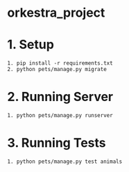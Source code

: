 # orkestra_project

# 1. Setup
    1. pip install -r requirements.txt
    2. python pets/manage.py migrate

# 2. Running Server
    1. python pets/manage.py runserver

# 3. Running Tests
    1. python pets/manage.py test animals